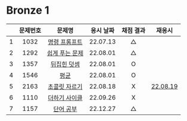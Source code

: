 # Bronze 1

|     | 문제번호 |           문제명            | 응시 날짜 | 채점 결과 |          재응시          |
| :-: | :------: | :-------------------------: | :-------: | :-------: | :----------------------: |
|  1  |   1032   | [명령 프롬프트](./1032.js)  | 22.07.13  |     △     |
|  2  |   1292   | [쉽게 푸는 문제](./1292.js) | 22.08.01  |     △     |
|  3  |   1357   |  [뒤집힌 덧셈](./1357.js)   | 22.08.01  |     O     |
|  4  |   1546   |      [평균](./1546.js)      | 22.08.01  |     O     |
|  5  |   2163   | [초콜릿 자르기](./2163.js)  | 22.08.18  |     X     | [22.08.19](./2163_re.js) |
|  6  |   1110   | [더하기 사이클](./1110.js)  | 22.09.26  |     X     |
|  7  |   1157   |   [단어 공부](./1157.js)    | 22.12.27  |     △     |
